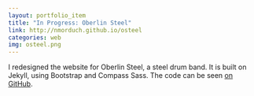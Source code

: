 ```yaml
---
layout: portfolio_item
title: "In Progress: Oberlin Steel"
link: http://nmorduch.github.io/osteel
categories: web
img: osteel.png
---
```


I redesigned the website for Oberlin Steel, a steel drum band. It is built on Jekyll, using Bootstrap and Compass Sass. The code can be seen [on GitHub](https://github.com/nmorduch/osteel/).
